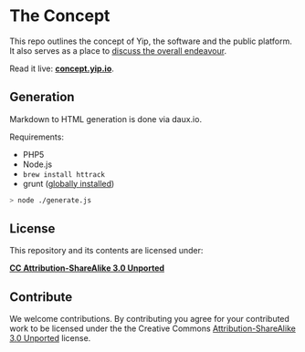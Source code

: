The Concept
=======

This repo outlines the concept of Yip, the software and the public platform. It also serves as a place to [discuss the overall endeavour](https://github.com/yip/concept/issues).

Read it live: **[concept.yip.io](http://concept.yip.io/)**.

## Generation

Markdown to HTML generation is done via daux.io.

Requirements:

 * PHP5
 * Node.js
 * `brew install httrack`
 * grunt ([globally installed](http://gruntjs.com/getting-started))

```sh
> node ./generate.js
```

## License

This repository and its contents are licensed under:

**[CC Attribution-ShareAlike 3.0 Unported](http://creativecommons.org/licenses/by-sa/3.0/)**

## Contribute

We welcome contributions. By contributing you agree for your contributed work to be licensed under the the Creative Commons [Attribution-ShareAlike 3.0 Unported](http://creativecommons.org/licenses/by-sa/3.0/) license. 

